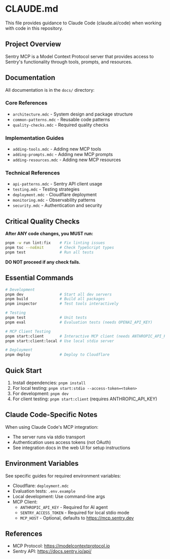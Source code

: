 # CLAUDE.md

This file provides guidance to Claude Code (claude.ai/code) when working with code in this repository.

## Project Overview

Sentry MCP is a Model Context Protocol server that provides access to Sentry's functionality through tools, prompts, and resources.

## Documentation

All documentation is in the `docs/` directory:

### Core References
- `architecture.mdc` - System design and package structure
- `common-patterns.mdc` - Reusable code patterns
- `quality-checks.mdc` - Required quality checks

### Implementation Guides  
- `adding-tools.mdc` - Adding new MCP tools
- `adding-prompts.mdc` - Adding new MCP prompts
- `adding-resources.mdc` - Adding new MCP resources

### Technical References
- `api-patterns.mdc` - Sentry API client usage
- `testing.mdc` - Testing strategies
- `deployment.mdc` - Cloudflare deployment
- `monitoring.mdc` - Observability patterns
- `security.mdc` - Authentication and security

## Critical Quality Checks

**After ANY code changes, you MUST run:**

```bash
pnpm -w run lint:fix    # Fix linting issues
pnpm tsc --noEmit       # Check TypeScript types
pnpm test               # Run all tests
```

**DO NOT proceed if any check fails.**

## Essential Commands

```bash
# Development
pnpm dev                # Start all dev servers
pnpm build              # Build all packages
pnpm inspector          # Test tools interactively

# Testing
pnpm test               # Unit tests
pnpm eval               # Evaluation tests (needs OPENAI_API_KEY)

# MCP Client Testing
pnpm start:client       # Interactive MCP client (needs ANTHROPIC_API_KEY)
pnpm start:client:local # Use local stdio server

# Deployment
pnpm deploy             # Deploy to Cloudflare
```

## Quick Start

1. Install dependencies: `pnpm install`
2. For local testing: `pnpm start:stdio --access-token=<token>`
3. For development: `pnpm dev`
4. For client testing: `pnpm start:client` (requires ANTHROPIC_API_KEY)

## Claude Code-Specific Notes

When using Claude Code's MCP integration:
- The server runs via stdio transport
- Authentication uses access tokens (not OAuth)
- See integration docs in the web UI for setup instructions

## Environment Variables

See specific guides for required environment variables:
- Cloudflare: `deployment.mdc`
- Evaluation tests: `.env.example`
- Local development: Use command-line args
- MCP Client: 
  - `ANTHROPIC_API_KEY` - Required for AI agent
  - `SENTRY_ACCESS_TOKEN` - Required for local stdio mode
  - `MCP_HOST` - Optional, defaults to https://mcp.sentry.dev

## References

- MCP Protocol: https://modelcontextprotocol.io
- Sentry API: https://docs.sentry.io/api/